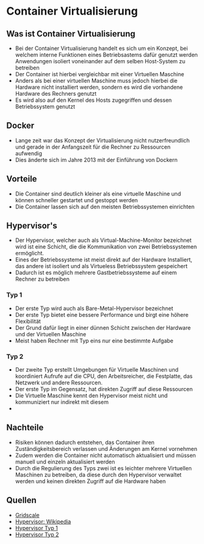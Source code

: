 # Container Virtualisierung 

## Was ist Container Virtualisierung 

+ Bei der Container Virtualisierung  handelt es sich um ein Konzept, bei welchem interne Funktionen eines Betriebsastems dafür genutzt werden Anwendungen isoliert voneinander auf dem selben Host-System zu betreiben
+ Der Container ist hierbei vergleichbar mit einer Virtuellen Maschine
+ Anders als bei einer virtuellen Maschine muss jedoch hierbei die Hardware nicht installiert werden, sondern es wird die vorhandene Hardware des Rechners genutzt
+ Es wird also auf den Kernel des Hosts zugegriffen und dessen Betriebssystem genutzt

## Docker
+ Lange zeit war das Konzept der Virtualisierung  nicht nutzerfreundlich und gerade in der Anfangszeit für die Rechner zu Ressourcen aufwendig
+ Dies änderte sich im Jahre 2013 mit der Einführung von Dockern

## Vorteile

+ Die Container sind deutlich kleiner als eine virtuelle Maschine und können schneller gestartet und gestoppt werden
+ Die Container lassen sich auf den meisten Betriebssystemen einrichten

## Hypervisor's

+ Der Hypervisor, welcher auch als Virtual-Machine-Monitor bezeichnet wird ist eine Schicht, die die Kommunikation von zwei Betriebssystemen ermöglicht.
+ Eines der Betriebssysteme ist meist direkt auf der Hardware Installiert, das andere ist isoliert und als Virtueless Betriebssystem gespeichert
+ Dadurch ist es möglich mehrere Gastbetriebssysteme auf einem Rechner zu betreiben

### Typ 1
+ Der erste Typ wird auch als Bare-Metal-Hypervisor bezeichnet
+ Der erste Typ bietet eine bessere Performance und birgt eine höhere Flexibilität
+ Der Grund dafür liegt in einer dünnen Schicht zwischen der Hardware und der Virtuellen Maschine
+ Meist haben Rechner mit Typ eins nur eine bestimmte Aufgabe

### Typ 2
+ Der zweite Typ erstellt Umgebungen für Virtuelle Maschinen und koordiniert Aufrufe auf die CPU, den Arbeitsreicher, die Festplatte, das Netzwerk und andere Ressourcen.
+ Der erste Typ im Gegensatz, hat direkten Zugriff auf diese Ressourcen
+ Die Virtuelle Maschine kennt den Hypervisor meist nicht und kommuniziert nur indirekt mit diesem
+ 



## Nachteile

+ Risiken können dadurch entstehen, das Container ihren Zuständigkeitsbereich verlassen und Änderungen am Kernel vornehmen
+ Zudem werden die Container nicht automatisch aktualisiert und müssen manuell und einzeln aktualisiert werden
+ Durch die Regulierung des Typs zwei ist es leichter mehrere Virtuellen Maschinen zu betreiben, da diese durch den Hypervisor verwaltet werden und keinen direkten Zugriff auf die Hardware haben


## Quellen

+ [Gridscale](https://gridscale.io/community/glossar/was-ist-containervirtualisierung/)
+ [Hypervisor: Wikipedia](https://de.wikipedia.org/wiki/Hypervisor)
+ [Hypervisor Typ 1](https://www.computerweekly.com/de/tipp/Vergleich-zwischen-Typ-1-und-Typ-2-Den-richtigen-Hypervisor-auswaehlen)
+ [Hypervisor Typ 2](https://www.computerweekly.com/de/definition/Typ-2-Hypervisor-Hosted-Hypervisor)
